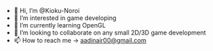 - 👋 Hi, I’m @Kioku-Noroi
- 👀 I’m interested in game developing
- 🌱 I’m currently learning OpenGL
- 💞️ I’m looking to collaborate on any small 2D/3D game development
- 📫 How to reach me -> aadinair00@gmail.com

<!---
Kioku-Noroi/Kioku-Noroi is a ✨ special ✨ repository because its `README.md` (this file) appears on your GitHub profile.
You can click the Preview link to take a look at your changes.
--->
